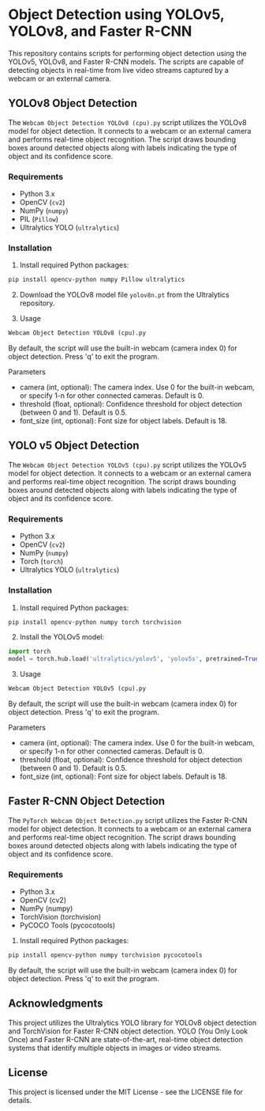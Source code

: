 # Object Detection using YOLOv5, YOLOv8, and Faster R-CNN
This repository contains scripts for performing object detection using the YOLOv5, YOLOv8, and Faster R-CNN models. The scripts are capable of detecting objects in real-time from live video streams captured by a webcam or an external camera.

## YOLOv8 Object Detection

The `Webcam Object Detection YOLOv8 (cpu).py` script utilizes the YOLOv8 model for object detection. It connects to a webcam or an external camera and performs real-time object recognition. The script draws bounding boxes around detected objects along with labels indicating the type of object and its confidence score.

### Requirements

- Python 3.x
- OpenCV (`cv2`)
- NumPy (`numpy`)
- PIL (`Pillow`)
- Ultralytics YOLO (`ultralytics`)

### Installation

1. Install required Python packages:
```bash
pip install opencv-python numpy Pillow ultralytics
```

2. Download the YOLOv8 model file `yolov8n.pt` from the Ultralytics repository.

3. Usage
```python
Webcam Object Detection YOLOv8 (cpu).py
```
By default, the script will use the built-in webcam (camera index 0) for object detection. Press 'q' to exit the program.

Parameters
- camera (int, optional): The camera index. Use 0 for the built-in webcam, or specify 1-n for other connected cameras. Default is 0.
- threshold (float, optional): Confidence threshold for object detection (between 0 and 1). Default is 0.5.
- font_size (int, optional): Font size for object labels. Default is 18.

## YOLO v5 Object Detection

The `Webcam Object Detection YOLOv5 (cpu).py` script utilizes the YOLOv5 model for object detection. It connects to a webcam or an external camera and performs real-time object recognition. The script draws bounding boxes around detected objects along with labels indicating the type of object and its confidence score.

### Requirements

- Python 3.x
- OpenCV (`cv2`)
- NumPy (`numpy`)
- Torch (`torch`)
- Ultralytics YOLO (`ultralytics`)

### Installation

1. Install required Python packages:
```bash
pip install opencv-python numpy torch torchvision
```

2. Install the YOLOv5 model:
```python
import torch
model = torch.hub.load('ultralytics/yolov5', 'yolov5s', pretrained=True)
```
3. Usage
```python
Webcam Object Detection YOLOv5 (cpu).py
```
By default, the script will use the built-in webcam (camera index 0) for object detection. Press 'q' to exit the program.

Parameters
- camera (int, optional): The camera index. Use 0 for the built-in webcam, or specify 1-n for other connected cameras. Default is 0.
- threshold (float, optional): Confidence threshold for object detection (between 0 and 1). Default is 0.5.
- font_size (int, optional): Font size for object labels. Default is 18.

## Faster R-CNN Object Detection

The `PyTorch Webcam Object Detection.py` script utilizes the Faster R-CNN model for object detection. It connects to a webcam or an external camera and performs real-time object recognition. The script draws bounding boxes around detected objects along with labels indicating the type of object and its confidence score.
### Requirements
- Python 3.x
- OpenCV (cv2)
- NumPy (numpy)
- TorchVision (torchvision)
- PyCOCO Tools (pycocotools)

1. Install required Python packages:
```bash
pip install opencv-python numpy torchvision pycocotools
```
By default, the script will use the built-in webcam (camera index 0) for object detection. Press 'q' to exit the program.

## Acknowledgments
This project utilizes the Ultralytics YOLO library for YOLOv8 object detection and TorchVision for Faster R-CNN object detection.
YOLO (You Only Look Once) and Faster R-CNN are state-of-the-art, real-time object detection systems that identify multiple objects in images or video streams.

## License
This project is licensed under the MIT License - see the LICENSE file for details.
